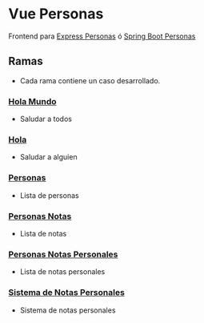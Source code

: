 # Vue Personas

Frontend para [Express Personas](https://github.com/akobashikawa/express-personas) ó [Spring Boot Personas](https://github.com/akobashikawa/springboot-personas)

## Ramas

- Cada rama contiene un caso desarrollado.

### [Hola Mundo](https://github.com/akobashikawa/vue-personas/tree/holamundo)

- Saludar a todos

### [Hola](https://github.com/akobashikawa/vue-personas/tree/hola)

- Saludar a alguien

### [Personas](https://github.com/akobashikawa/vue-personas/tree/personas)

- Lista de personas

### [Personas Notas](https://github.com/akobashikawa/vue-personas/tree/personas-notas)

- Lista de notas

### [Personas Notas Personales](https://github.com/akobashikawa/vue-personas/tree/personas-notas-personales)

- Lista de notas personales

### [Sistema de Notas Personales](https://github.com/akobashikawa/vue-personas/tree/sistema-notas-personales)

- Sistema de notas personales